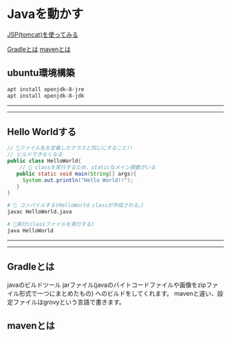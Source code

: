 # Javaを動かす

[JSP(tomcat)を使ってみる](Jsp)

[Gradleとは](#gradle)
[mavenとは](#maven)

## ubuntu環境構築

```bash
apt install openjdk-8-jre
apt install openjdk-8-jdk
```

---
---

## Hello Worldする

```java
// 🌟ファイル名を定義したクラスと同じにすること!!
// ビルドできなくなる
public class HelloWorld{
    // 🌟 classを実行するため、staticなメイン関数がいる
   public static void main(String[] args){
     System.out.println("Hello World!!");
   }
}
```

```bash
# 🌟 コンパイルする(HelloWorld.classが作成される。)
javac HelloWorld.java 

# 🌟実行(classファイルを実行する)
java HelloWorld
```

---
---

## <a name=gradle>Gradleとは</a>

javaのビルドツール
jarファイル(javaのバイトコードファイルや画像をzipファイル形式で一つにまとめたもの)
へのビルドをしてくれます。
mavenと違い、設定ファイルはgrovyという言語で書きます。

## <a name=maven>mavenとは</a>

